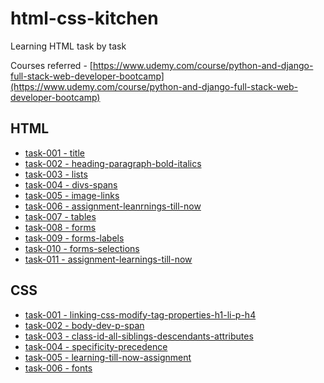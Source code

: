 # html-css-kitchen
Learning HTML task by task

Courses referred - [https://www.udemy.com/course/python-and-django-full-stack-web-developer-bootcamp](https://www.udemy.com/course/python-and-django-full-stack-web-developer-bootcamp)


## HTML

- [task-001 - title](html/task-001-title)
- [task-002 - heading-paragraph-bold-italics](html/task-002-heading-paragraph-bold-italics)
- [task-003 - lists](html/task-003-lists)
- [task-004 - divs-spans](html/task-004-divs-spans)
- [task-005 - image-links](task-005-image-links)
- [task-006 - assignment-leanrnings-till-now](html/task-006-assignment-leanrnings-till-now)
- [task-007 - tables](html/task-007-tables)
- [task-008 - forms](html/task-008-forms)
- [task-009 - forms-labels](html/task-009-form-labels)
- [task-010 - forms-selections](html/task-010-form-selections)
- [task-011 - assignment-learnings-till-now](html/task-011-assignment-learnings-till-now)

## CSS

- [task-001 - linking-css-modify-tag-properties-h1-li-p-h4](css-html/task-001-linking-css-modify-tag-properties-h1-li-p-h4)
- [task-002 - body-dev-p-span](css-html/task-002-body-div-p-span)
- [task-003 - class-id-all-siblings-descendants-attributes](css-html/task-003-class-id-all-siblings-descendants-attributes)
- [task-004 - specificity-precedence](css-html/task-004-specificity-precedence)
- [task-005 - learning-till-now-assignment](css-html/task-005-learning-till-now-assignment)
- [task-006 - fonts](css-html/task-006-fonts)
 




